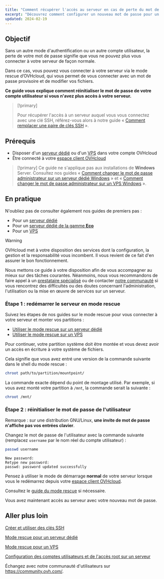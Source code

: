 ```yaml
---
title: "Comment récupérer l'accès au serveur en cas de perte du mot de passe de l'utilisateur"
excerpt: "Découvrez comment configurer un nouveau mot de passe pour un compte utilisateur sur un système d'exploitation GNU/Linux avec le mode rescue OVHcloud"
updated: 2024-02-19
---
```


## Objectif

Sans un autre mode d'authentification ou un autre compte utilisateur, la perte de votre mot de passe signifie que vous ne pouvez plus vous connecter à votre serveur de façon normale.

Dans ce cas, vous pouvez vous connecter à votre serveur via le mode rescue d’OVHcloud, qui vous permet de vous connecter avec un mot de passe provisoire et de modifier vos fichiers.

**Ce guide vous explique comment réinitialiser le mot de passe de votre compte utilisateur si vous n'avez plus accès à votre serveur.**

> [!primary]
>
> Pour récupérer l'accès à un serveur auquel vous vous connectez avec une clé SSH, référez-vous alors à notre guide « [Comment remplacer une paire de clés SSH](/pages/bare_metal_cloud/dedicated_servers/replacing-lost-ssh-key) ».
>

## Prérequis

- Disposer d'un [serveur dédié](https://www.ovhcloud.com/fr-ca/bare-metal/) ou d'un [VPS](https://www.ovhcloud.com/fr-ca/vps/) dans votre compte OVHcloud
- Être connecté à votre [espace client OVHcloud](https://ca.ovh.com/auth/?action=gotomanager&from=https://www.ovh.com/ca/fr/&ovhSubsidiary=qc)

> [!primary]
> Ce guide ne s'applique pas aux installations de **Windows** Server. Consultez nos guides « [Comment changer le mot de passe administrateur sur un serveur dédié Windows](/pages/bare_metal_cloud/dedicated_servers/changing-admin-password-on-windows) » et « [Comment changer le mot de passe administrateur sur un VPS Windows](/pages/bare_metal_cloud/virtual_private_servers/resetting_a_windows_password) ».
>

## En pratique

N'oubliez pas de consulter également nos guides de premiers pas :

- Pour un [serveur dédié](/pages/bare_metal_cloud/dedicated_servers/getting-started-with-dedicated-server)
- Pour un [serveur dédié de la gamme **Eco**](/pages/bare_metal_cloud/dedicated_servers/getting-started-with-dedicated-server-eco)
- Pour un [VPS](/pages/bare_metal_cloud/virtual_private_servers/starting_with_a_vps)

> [!warning]
>
> OVHcloud met à votre disposition des services dont la configuration, la gestion et la responsabilité vous incombent. Il vous revient de ce fait d'en assurer le bon fonctionnement.
>
> Nous mettons ce guide à votre disposition afin de vous accompagner au mieux sur des tâches courantes. Néanmoins, nous vous recommandons de faire appel à un [prestataire spécialisé](https://partner.ovhcloud.com/fr-ca/directory/) ou de contacter [notre communauté](https://community.ovh.com/) si vous rencontrez des difficultés ou des doutes concernant l'administration, l'utilisation ou la mise en œuvre de services sur un serveur.
>

<a name="step1"></a>

### Étape 1 : redémarrer le serveur en mode rescue

Suivez les étapes de nos guides sur le mode rescue pour vous connecter à votre serveur et monter vos partitions :

- [Utiliser le mode rescue sur un serveur dédié](/pages/bare_metal_cloud/dedicated_servers/rescue_mode)
- [Utiliser le mode rescue sur un VPS](/pages/bare_metal_cloud/virtual_private_servers/rescue)

Pour continuer, votre partition système doit être montée et vous devez avoir un accès en écriture à votre système de fichiers.

Cela signifie que vous avez entré une version de la commande suivante dans le shell du mode rescue :

```bash
chroot path/to/partition/mountpoint/
```

La commande exacte dépend du point de montage utilisé. Par exemple, si vous avez monté votre partition à `/mnt`, la commande serait la suivante :

```bash
chroot /mnt/
```

### Étape 2 : réinitialiser le mot de passe de l'utilisateur

Remarque : sur une distribution GNU/Linux, **une invite de mot de passe n'affiche pas vos entrées clavier**.

Changez le mot de passe de l'utilisateur avec la commande suivante (remplacez `username` par le nom réel du compte utilisateur) :

```bash
passwd username
```

```text
New password: 
Retype new password:
passwd: password updated successfully
```

Pensez à utiliser le mode de démarrage **normal** de votre serveur lorsque vous le redémarrez depuis votre [espace client OVHcloud](https://ca.ovh.com/auth/?action=gotomanager&from=https://www.ovh.com/ca/fr/&ovhSubsidiary=qc).

Consultez le [guide du mode rescue](#step1) si nécessaire.

Vous avez maintenant accès au serveur avec votre nouveau mot de passe.

## Aller plus loin

[Créer et utiliser des clés SSH](/pages/bare_metal_cloud/dedicated_servers/creating-ssh-keys-dedicated)

[Mode rescue pour un serveur dédié](/pages/bare_metal_cloud/dedicated_servers/rescue_mode)

[Mode rescue pour un VPS](/pages/bare_metal_cloud/virtual_private_servers/rescue)

[Configuration des comptes utilisateurs et de l'accès root sur un serveur](/pages/bare_metal_cloud/dedicated_servers/changing_root_password_linux_ds)

Échangez avec notre communauté d'utilisateurs sur <https://community.ovh.com/>.